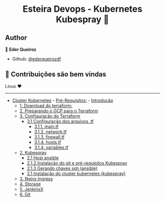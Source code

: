 <h1 align="center">Esteira Devops - Kubernetes Kubespray  👋</h1>

## Author
👤 **Eder Queiroz**
* Github: [@ederqueirozdf](https://github.com/ederqueirozdf)

## 🤝 Contribuições são bem vindas
Linux ❤️
<hr>

- [Cluster Kubernetes](Arquitetura-Kubespray-GCP.md#cluster-kubernetes)
      - [Pré-Requisitos:](Arquitetura-Kubespray-GCP.md#pré-requisitos)
      - [Introdução](Arquitetura-Kubespray-GCP.md#introdução)
  - [1. Download do terraform:](Arquitetura-Kubespray-GCP.md#1-download-do-terraform)
  - [2. Preparando o GCP para o Terraform](Arquitetura-Kubespray-GCP.md#2-preparando-o-gcp-para-o-terraform)
  - [3. Configuração do Terraform](Arquitetura-Kubespray-GCP.md#3-configuração-do-terraform)
    - [3.1 Configuração dos arquivos .tf](Arquitetura-Kubespray-GCP.md#31-configuração-dos-arquivos-tf)
      - [3.1.1. main.tf](Arquitetura-Kubespray-GCP.md#311-maintf)
      - [3.1.2. network.tf](Arquitetura-Kubespray-GCP.md#312-networktf)
      - [3.1.3. firewall.tf](Arquitetura-Kubespray-GCP.md#313-firewalltf)
      - [3.1.4. hosts.tf](Arquitetura-Kubespray-GCP.md#314-hoststf)
      - [3.1.4. variables.tf](Arquitetura-Kubespray-GCP.md#314-variablestf)
  - [2. Kubespray](Arquitetura-Kubespray-GCP.md#2-kubespray)
      - [2.1 Host ansible](Arquitetura-Kubespray-GCP.md#21-host-ansible)
      - [2.1.2 Instalação do git e pré-requisitos Kubespray](Arquitetura-Kubespray-GCP.md#212-instalação-do-git-e-pré-requisitos-kubespray)
      - [2.1.3 Gerando chaves ssh (ansible)](Arquitetura-Kubespray-GCP.md#213-gerando-chaves-ssh-ansible)
      - [2.1 Instalação do cluster kubernetes (kubespray)](Arquitetura-Kubespray-GCP.md#21-instalação-do-cluster-kubernetes-kubespray)
  - [3. Nginx Ingress](Arquitetura-Kubespray-GCP.md#3-nginx-ingress)
  - [4. Storage](Arquitetura-Kubespray-GCP.md#4-storage)
  - [5. JenkinsX](Arquitetura-Kubespray-GCP.md#5-jenkinsx)
  - [6. Git](Arquitetura-Kubespray-GCP.md#6-git)
